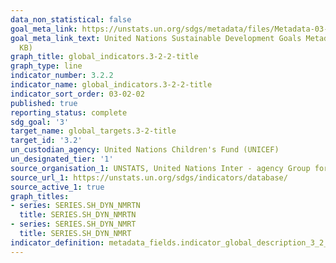 ```yaml
---
data_non_statistical: false
goal_meta_link: https://unstats.un.org/sdgs/metadata/files/Metadata-03-02-02.pdf
goal_meta_link_text: United Nations Sustainable Development Goals Metadata (PDF 225
  KB)
graph_title: global_indicators.3-2-2-title
graph_type: line
indicator_number: 3.2.2
indicator_name: global_indicators.3-2-2-title
indicator_sort_order: 03-02-02
published: true
reporting_status: complete
sdg_goal: '3'
target_name: global_targets.3-2-title
target_id: '3.2'
un_custodian_agency: United Nations Children's Fund (UNICEF)
un_designated_tier: '1'
source_organisation_1: UNSTATS, United Nations Inter - agency Group for Child Mortality Estimation (UN IGME), 2023
source_url_1: https://unstats.un.org/sdgs/indicators/database/
source_active_1: true
graph_titles:
- series: SERIES.SH_DYN_NMRTN
  title: SERIES.SH_DYN_NMRTN
- series: SERIES.SH_DYN_NMRT
  title: SERIES.SH_DYN_NMRT
indicator_definition: metadata_fields.indicator_global_description_3_2_2
---
```

